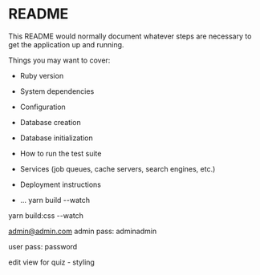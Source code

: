 # README

This README would normally document whatever steps are necessary to get the
application up and running.

Things you may want to cover:

* Ruby version

* System dependencies

* Configuration

* Database creation

* Database initialization

* How to run the test suite

* Services (job queues, cache servers, search engines, etc.)

* Deployment instructions

* ...
yarn build --watch

yarn build:css --watch

admin@admin.com
admin pass: adminadmin

user pass: password


edit view for quiz - styling